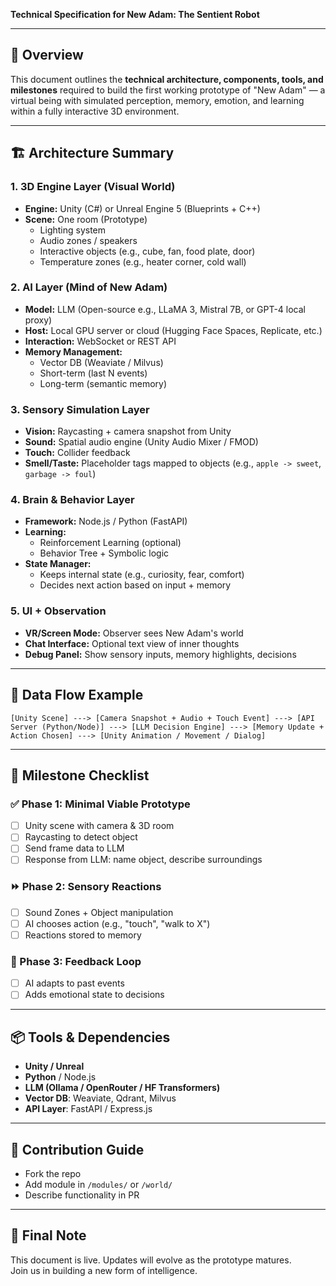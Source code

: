 **Technical Specification for New Adam: The Sentient Robot**

---

## 📁 Overview
This document outlines the **technical architecture, components, tools, and milestones** required to build the first working prototype of "New Adam" — a virtual being with simulated perception, memory, emotion, and learning within a fully interactive 3D environment.

---

## 🏗️ Architecture Summary

### 1. 3D Engine Layer (Visual World)
- **Engine:** Unity (C#) or Unreal Engine 5 (Blueprints + C++)
- **Scene:** One room (Prototype)
  - Lighting system
  - Audio zones / speakers
  - Interactive objects (e.g., cube, fan, food plate, door)
  - Temperature zones (e.g., heater corner, cold wall)

### 2. AI Layer (Mind of New Adam)
- **Model:** LLM (Open-source e.g., LLaMA 3, Mistral 7B, or GPT-4 local proxy)
- **Host:** Local GPU server or cloud (Hugging Face Spaces, Replicate, etc.)
- **Interaction:** WebSocket or REST API
- **Memory Management:**
  - Vector DB (Weaviate / Milvus)
  - Short-term (last N events)
  - Long-term (semantic memory)

### 3. Sensory Simulation Layer
- **Vision:** Raycasting + camera snapshot from Unity
- **Sound:** Spatial audio engine (Unity Audio Mixer / FMOD)
- **Touch:** Collider feedback
- **Smell/Taste:** Placeholder tags mapped to objects (e.g., `apple -> sweet`, `garbage -> foul`)

### 4. Brain & Behavior Layer
- **Framework:** Node.js / Python (FastAPI)
- **Learning:**
  - Reinforcement Learning (optional)
  - Behavior Tree + Symbolic logic
- **State Manager:**
  - Keeps internal state (e.g., curiosity, fear, comfort)
  - Decides next action based on input + memory

### 5. UI + Observation
- **VR/Screen Mode:** Observer sees New Adam's world
- **Chat Interface:** Optional text view of inner thoughts
- **Debug Panel:** Show sensory inputs, memory highlights, decisions

---

## 🔁 Data Flow Example

```
[Unity Scene] ---> [Camera Snapshot + Audio + Touch Event] ---> [API Server (Python/Node)] ---> [LLM Decision Engine] ---> [Memory Update + Action Chosen] ---> [Unity Animation / Movement / Dialog]
```

---

## 🧪 Milestone Checklist

### ✅ Phase 1: Minimal Viable Prototype
- [ ] Unity scene with camera & 3D room
- [ ] Raycasting to detect object
- [ ] Send frame data to LLM
- [ ] Response from LLM: name object, describe surroundings

### ⏩ Phase 2: Sensory Reactions
- [ ] Sound Zones + Object manipulation
- [ ] AI chooses action (e.g., "touch", "walk to X")
- [ ] Reactions stored to memory

### 🔁 Phase 3: Feedback Loop
- [ ] AI adapts to past events
- [ ] Adds emotional state to decisions

---

## 📦 Tools & Dependencies

- **Unity / Unreal**
- **Python** / Node.js
- **LLM (Ollama / OpenRouter / HF Transformers)**
- **Vector DB**: Weaviate, Qdrant, Milvus
- **API Layer**: FastAPI / Express.js

---

## 🔐 Contribution Guide
- Fork the repo
- Add module in `/modules/` or `/world/`
- Describe functionality in PR

---

## 🧠 Final Note
This document is live. Updates will evolve as the prototype matures.  
Join us in building a new form of intelligence.
